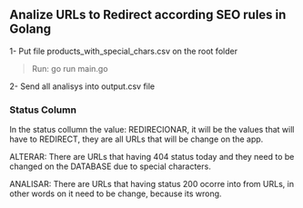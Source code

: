 ## Analize URLs to Redirect according SEO rules in Golang

1- Put file products_with_special_chars.csv on the root folder

> Run: go run main.go

2- Send all analisys into output.csv file

### Status Column

In the status collumn the value: REDIRECIONAR, it will be the values that will have to REDIRECT, they are all URLs that will be change on the app.

ALTERAR: There are URLs that having 404 status today and they need to be changed on the DATABASE due to special characters.

ANALISAR: There are URLs that having status 200 ocorre into from URLs, in other words on it need to be change, because its wrong.
